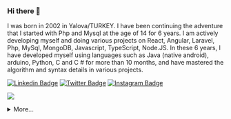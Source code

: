 <!--
**FlySquare/FlySquare** is a ✨ _special_ ✨ repository because its `README.md` (this file) appears on your GitHub profile. -->
### Hi there 👋

I was born in 2002 in Yalova/TURKEY. I have been continuing the adventure that I started with Php and Mysql at the age of 14 for 6 years. I am actively developing myself and doing various projects on React, Angular, Laravel, Php, MySql, MongoDB, Javascript, TypeScript, Node.JS. In these 6 years, I have developed myself using languages ​​such as Java (native android), arduino, Python, C and C # for more than 10 months, and have mastered the algorithm and syntax details in various projects.

[![Linkedin Badge](https://img.shields.io/badge/flysquare-gray?style=for-the-badge&logo=linkedin)](https://www.linkedin.com/in/flysquare/)
[![Twitter Badge](https://img.shields.io/badge/flysquare0-gray?style=for-the-badge&logo=twitter)](https://twitter.com/flysquare0/)
[![Instagram Badge](https://img.shields.io/badge/fly.square-gray?style=for-the-badge&logo=instagram)](https://instagram.com/fly.square)

![](https://komarev.com/ghpvc/?username=flysquare&color=green)
<details>
  <summary>More...</summary>
  [![trophy](https://github-profile-trophy.vercel.app/?username=ryo-ma&theme=onedark)](https://github.com/ryo-ma/github-profile-trophy)
![FlySquare's GitHub Stats](https://github-readme-stats.vercel.app/api?username=flysquare&show_icons=true)
</details>

